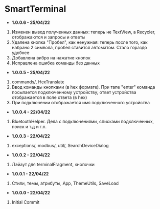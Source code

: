 # SmartTerminal

* <b>1.0.0.6 - 25/04/22</b>
1. Изменен вывод полученных данных: теперь не TextView, а Recycler, отображаются и запросы и ответы
2. Удалена кнопка "Пробел", как ненужная: теперь после того, как набрано 2 символа, пробел ставится автоматом. Стало гораздо удобнее
3. Добавлена вибро на нажатие кнопок
4. Исправлена ошибка команды без данных
* <b>1.0.0.5 - 25/04/22</b>
1. commands/, HexTranslate
2. Ввод команды кнопками (в hex формате). При тапе "enter" команда посылается подключенному устройству, ответ устройства отображается в поле ответа (в hex)
3. При подключении отображается имя подключенного устройства
* <b>1.0.0.4 - 22/04/22</b>
1. BluetoothHelper. Дела с подключениями, списками подключенных, поиск и т.д и т.п.
* <b>1.0.0.3 - 22/04/22</b>
1. exceptions/, modbus/, util/, SearchDeviceDialog
* <b>1.0.0.2 - 22/04/22</b>
1. Лэйаут для terminalFragment, кнопочки
* <b>1.0.0.1 - 22/04/22</b>
1. Стили, темы, атрибуты, App, ThemeUtils, SaveLoad
* <b>1.0.0.0 - 22/04/22</b>
1. Initial Commit

